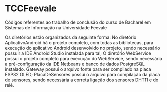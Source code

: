 # TCCFeevale
Códigos referentes ao trabalho de conclusão do curso de Bacharel em Sistemas de Informação na Universidade Feevale

Os diretórios estão organizados da seguinte forma:
No diretório AplicativoAndroid há o projeto completo, com todas as bibliotecas, para execução do aplicativo Android desenvolvido no projeto, sendo necessário possuir a IDE Android Studio instalada para tal;
O diretório WebService possui o projeto completo para execução do WebService, sendo necessária a pré-configuração da IDE Netbeans e banco de dados PostgreSQL instalado.
Gateway possui o arquivo fonte para ser compilado na placa ESP32 OLED;
PlacaDeSensores possui o arquivo para compilação da placa de sensores, sendo necessária a correta ligação dos sensores DHT11 e do relé.
